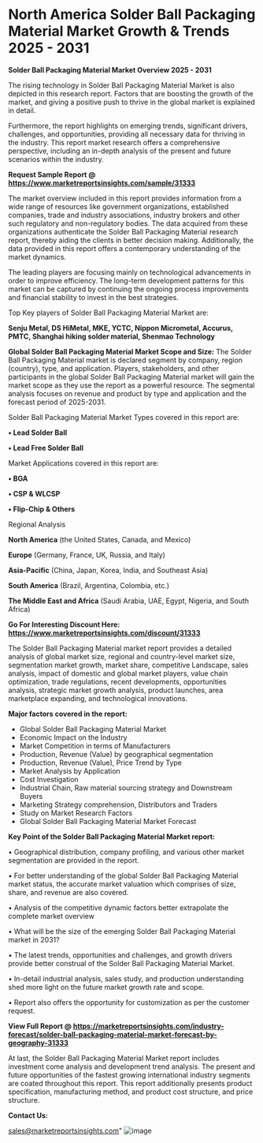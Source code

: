  # North America Solder Ball Packaging Material Market Growth & Trends 2025 - 2031

<Strong> Solder Ball Packaging Material Market Overview 2025 - 2031</strong>

The rising technology in Solder Ball Packaging Material Market is also depicted in this research report. Factors that are boosting the growth of the market, and giving a positive push to thrive in the global market is explained in detail.

Furthermore, the report highlights on emerging trends, significant drivers, challenges, and opportunities, providing all necessary data for thriving in the industry. This report market research offers a comprehensive perspective, including an in-depth analysis of the present and future scenarios within the industry.

<strong>Request Sample Report @ <a href=https://www.marketreportsinsights.com/sample/31333>https://www.marketreportsinsights.com/sample/31333</a></strong>

The market overview included in this report provides information from a wide range of resources like government organizations, established companies, trade and industry associations, industry brokers and other such regulatory and non-regulatory bodies. The data acquired from these organizations authenticate the Solder Ball Packaging Material research report, thereby aiding the clients in better decision making. Additionally, the data provided in this report offers a contemporary understanding of the market dynamics.

The leading players are focusing mainly on technological advancements in order to improve efficiency. The long-term development patterns for this market can be captured by continuing the ongoing process improvements and financial stability to invest in the best strategies.

Top Key players of Solder Ball Packaging Material Market are:

<strong>Senju Metal, DS HiMetal, MKE, YCTC, Nippon Micrometal, Accurus, PMTC, Shanghai hiking solder material, Shenmao Technology</strong>

<strong><b>Global Solder Ball Packaging Material Market Scope and Size:</b></strong>
The Solder Ball Packaging Material market is declared segment by company, region (country), type, and application. Players, stakeholders, and other participants in the global Solder Ball Packaging Material market will gain the market scope as they use the report as a powerful resource. The segmental analysis focuses on revenue and product by type and application and the forecast period of 2025-2031.

Solder Ball Packaging Material Market Types covered in this report are:

<strong>• Lead Solder Ball

• Lead Free Solder Ball</strong>

Market Applications covered in this report are:

<strong>• BGA

• CSP & WLCSP

• Flip-Chip & Others</strong> 

Regional Analysis

<strong>North America</strong> (the United States, Canada, and Mexico)

<strong>Europe</strong> (Germany, France, UK, Russia, and Italy)

<strong>Asia-Pacific</strong> (China, Japan, Korea, India, and Southeast Asia)

<strong>South America</strong> (Brazil, Argentina, Colombia, etc.)

<strong>The Middle East and Africa</strong> (Saudi Arabia, UAE, Egypt, Nigeria, and South Africa)

<strong>Go For Interesting Discount Here: <a href=https://www.marketreportsinsights.com/discount/31333>https://www.marketreportsinsights.com/discount/31333</a></strong>

The Solder Ball Packaging Material market report provides a detailed analysis of global market size, regional and country-level market size, segmentation market growth, market share, competitive Landscape, sales analysis, impact of domestic and global market players, value chain optimization, trade regulations, recent developments, opportunities analysis, strategic market growth analysis, product launches, area marketplace expanding, and technological innovations.

<strong><b>Major factors covered in the report:</b></strong>
<ul>
  <li>Global Solder Ball Packaging Material Market </li>
  <li>Economic Impact on the Industry</li>
  <li>Market Competition in terms of Manufacturers</li>
  <li>Production, Revenue (Value) by geographical segmentation</li>
  <li>Production, Revenue (Value), Price Trend by Type</li>
  <li>Market Analysis by Application</li>
  <li>Cost Investigation</li>
  <li>Industrial Chain, Raw material sourcing strategy and Downstream Buyers</li>
  <li>Marketing Strategy comprehension, Distributors and Traders</li>
  <li>Study on Market Research Factors</li>
  <li>Global Solder Ball Packaging Material Market Forecast</li>
</ul>

<strong><b>Key Point of the Solder Ball Packaging Material Market report:</b></strong>

• Geographical distribution, company profiling, and various other market segmentation are provided in the report.

• For better understanding of the global Solder Ball Packaging Material market status, the accurate market valuation which comprises of size, share, and revenue are also covered.

• Analysis of the competitive dynamic factors better extrapolate the complete market overview

• What will be the size of the emerging Solder Ball Packaging Material market in 2031?

• The latest trends, opportunities and challenges, and growth drivers provide better construal of the Solder Ball Packaging Material Market.

• In-detail industrial analysis, sales study, and production understanding shed more light on the future market growth rate and scope.

• Report also offers the opportunity for customization as per the customer request.

<strong><b>View Full Report @ <a href=https://marketreportsinsights.com/industry-forecast/solder-ball-packaging-material-market-forecast-by-geography-31333>https://marketreportsinsights.com/industry-forecast/solder-ball-packaging-material-market-forecast-by-geography-31333</a></b></strong>


At last, the Solder Ball Packaging Material Market report includes investment come analysis and development trend analysis. The present and future opportunities of the fastest growing international industry segments are coated throughout this report. This report additionally presents product specification, manufacturing method, and product cost structure, and price structure.

<strong>Contact Us:</strong>

sales@marketreportsinsights.com"
![image](https://github.com/user-attachments/assets/8223cdcf-ca11-4578-a835-d77ea0422b1c)

